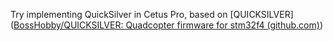 Try implementing QuickSilver in Cetus Pro, based on [QUICKSILVER]([BossHobby/QUICKSILVER: Quadcopter firmware for stm32f4 (github.com)](https://github.com/BossHobby/QUICKSILVER))



